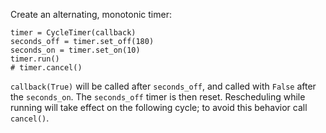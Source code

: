Create an alternating, monotonic timer:
```
timer = CycleTimer(callback)
seconds_off = timer.set_off(180)
seconds_on = timer.set_on(10)
timer.run()
# timer.cancel()
```
`callback(True)` will be called after `seconds_off`, and called with `False` after the `seconds_on`. The `seconds_off` timer is then reset. Rescheduling while running will take effect on the following cycle; to avoid this behavior call `cancel()`.
